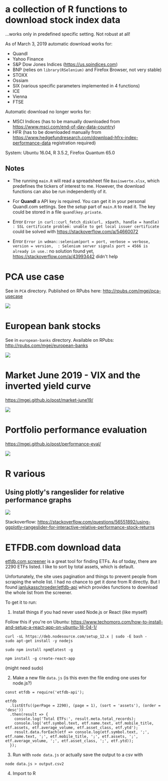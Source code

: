 # a collection of R functions to download stock index data

...works only in predefined specific setting. Not robust at all!

As of March 3, 2019 automatic download works for:

* Quandl
* Yahoo Finance
* S&P Dow Jones Indices (https://us.spindices.com)
* BNP (relies on `library(RSelenium)` and Firefox Browser, not very stable)
* STOXX
* Ossiam
* SIX (various specific parameters implemented in 4 functions)
* ICE
* Vienna
* FTSE


Automatic download no longer works for:

* MSCI Indices (has to be manually downloaded from https://www.msci.com/end-of-day-data-country)
* HFR (has to be downloaded manually from https://www.hedgefundresearch.com/download-hfrx-index-performance-data registration required)




System: Ubuntu 16.04, R 3.5.2, Firefox Quantum 65.0

## Notes


* The running `main.R` will read a spreadsheet file `Basiswerte.xlsx`, which predefines the tickers of interest to me. However, the download functions can also be run independently of it.

* For **Quandl** a API key is required. You can get it in your personal Quandl.com settings. See the *setup* part of `main.R` to read it. The key could be stored in a file `quandlkey.private`.
* Error `Error in curl::curl_fetch_disk(url, x$path, handle = handle) : SSL certificate problem: unable to get local issuer certificate` could be solved with https://stackoverflow.com/a/54660072
* Error `Error in wdman::selenium(port = port, verbose = verbose, version = version,  : Selenium server signals port = 4566 is already in use.`: no solution found yet, https://stackoverflow.com/a/43993442 didn't help

# PCA use case

See in `PCA` directory. Published on RPubs here: http://rpubs.com/mgei/pca-usecase

![](./graphs/pca-1.png)

# European bank stocks

See in `european-banks` directory. Available on RPubs: http://rpubs.com/mgei/european-banks

![](./graphs/banks-1.png)

# Market June 2019 - VIX and the inverted yield curve

https://mgei.github.io/post/market-june19/

![](./graphs/yields-1.png)

# Portfolio performance evaluation

https://mgei.github.io/post/performance-eval/

![](./graphs/riskreturn-1.png)

# R various

## Using plotly's rangeslider for relative performance graphs

![](./graphs/rangesliding-performance.png)

Stackoverflow: https://stackoverflow.com/questions/56551892/using-ggplotly-rangeslider-for-interactive-relative-performance-stock-returns

# ETFDB.com download data

[etfdb.com screener](https://etfdb.com/screener/) is a great tool for finding ETFs. As of today, there are 2290 ETFs listed. I like to sort by total assets, which is default.

Unfortunately, the site uses pagination and things to prevent people from scraping the whole list. I had no chance to get it done from R directly. But I found [janlukasschroeder/etfdb-api](https://github.com/janlukasschroeder/etfdb-api) which provides functions to download the whole list from the screener.

To get it to run:

1. Install things if you had never used Node.js or React (like myself)

Follow this if you're on Ubuntu: https://www.techomoro.com/how-to-install-and-setup-a-react-app-on-ubuntu-18-04-1/

```
curl -sL https://deb.nodesource.com/setup_12.x | sudo -E bash -
sudo apt-get install -y nodejs
```

```
sudo npm install npm@latest -g
```

```
npm install -g create-react-app
```

(might need sudo)

2. Make a new file `data.js` (is this even the file ending one uses for node.js?)

```
const etfdb = require('etfdb-api');

etfdb
  .listEtfs((perPage = 2290), (page = 1), (sort = 'assets'), (order = 'desc'))
  .then(result => {
    console.log('Total ETFs:', result.meta.total_records);
    console.log('etf.symbol.text, etf.name.text, etf.mobile_title, etf.assets, etf.average_volume, etf.asset_class, etf.ytd');
    result.data.forEach(etf => console.log(etf.symbol.text, ';', etf.name.text, ';', etf.mobile_title, ';', etf.assets, ';', etf.average_volume, ';', etf.asset_class, ';', etf.ytd));
  });
```

3. Run with `node data.js` or actually save the output to a csv with

```
node data.js > output.csv2
```

4. Import to R
